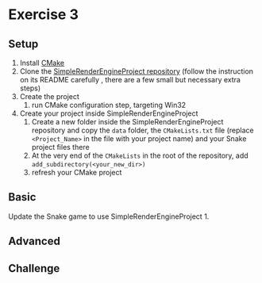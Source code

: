 # Exercise 3

## Setup

1. Install [CMake](https://cmake.org/)
1. Clone the [SimpleRenderEngineProject repository](https://github.com/mortennobel/SimpleRenderEngineProject) (follow the instruction on its README carefully , there are a few small but necessary extra steps)
1. Create the project
	1. run CMake configuration step, targeting Win32
1. Create your project inside SimpleRenderEngineProject
	1. Create a new folder inside the SimpleRenderEngineProject repository and copy the `data` folder,
	   the `CMakeLists.txt` file (replace `<Project_Name>` in the file with your project name)
	   and your Snake project files there
	1. At the very end of the `CMakeLists` in the root of the repository, add `add_subdirectory(<your_new_dir>)`
	1. refresh your CMake project

## Basic
Update the Snake game to use SimpleRenderEngineProject
1. 

## Advanced

## Challenge
